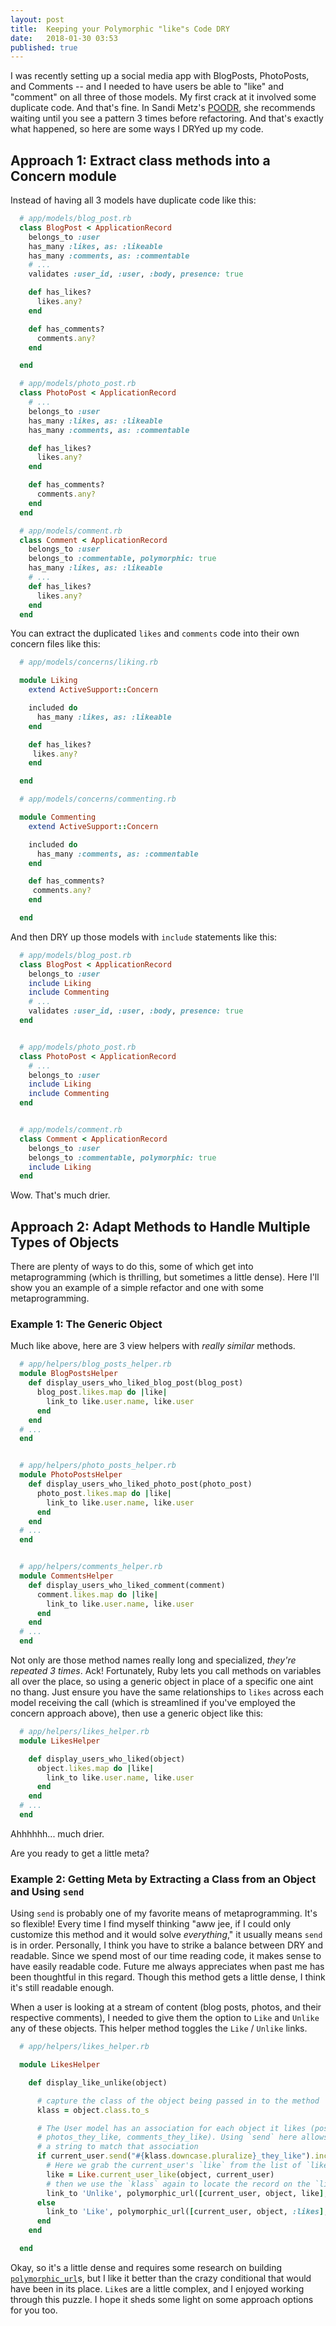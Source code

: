 ```yaml
---
layout: post
title:  Keeping your Polymorphic "like"s Code DRY
date:   2018-01-30 03:53
published: true
---
```


I was recently setting up a social media app with BlogPosts, PhotoPosts, and Comments -- and I needed to have users be able to "like" and "comment" on all three of those models. My first crack at it involved some duplicate code. And that's fine. In Sandi Metz's [POODR](http://www.poodr.com/), she recommends waiting until you see a pattern 3 times before refactoring. And that's exactly what happened, so here are some ways I DRYed up my code.

## Approach 1: Extract class methods into a Concern module

Instead of having all 3 models have duplicate code like this:

```ruby
  # app/models/blog_post.rb
  class BlogPost < ApplicationRecord
    belongs_to :user
    has_many :likes, as: :likeable
    has_many :comments, as: :commentable
    # ...
    validates :user_id, :user, :body, presence: true

    def has_likes?
      likes.any?
    end

    def has_comments?
      comments.any?
    end

  end

  # app/models/photo_post.rb
  class PhotoPost < ApplicationRecord
    # ...
    belongs_to :user
    has_many :likes, as: :likeable
    has_many :comments, as: :commentable

    def has_likes?
      likes.any?
    end

    def has_comments?
      comments.any?
    end
  end

  # app/models/comment.rb
  class Comment < ApplicationRecord
    belongs_to :user
    belongs_to :commentable, polymorphic: true
    has_many :likes, as: :likeable
    # ...
    def has_likes?
      likes.any?
    end
  end
```

You can extract the duplicated `likes` and `comments` code into their own concern files like this:

```ruby
  # app/models/concerns/liking.rb

  module Liking
    extend ActiveSupport::Concern

    included do
      has_many :likes, as: :likeable
    end

    def has_likes?
     likes.any?
    end

  end
```


```ruby
  # app/models/concerns/commenting.rb

  module Commenting
    extend ActiveSupport::Concern

    included do
      has_many :comments, as: :commentable
    end

    def has_comments?
     comments.any?
    end

  end
```

And then DRY up those models with `include` statements like this:

```ruby
  # app/models/blog_post.rb
  class BlogPost < ApplicationRecord
    belongs_to :user
    include Liking
    include Commenting
    # ...
    validates :user_id, :user, :body, presence: true
  end


  # app/models/photo_post.rb
  class PhotoPost < ApplicationRecord
    # ...
    belongs_to :user
    include Liking
    include Commenting
  end


  # app/models/comment.rb
  class Comment < ApplicationRecord
    belongs_to :user
    belongs_to :commentable, polymorphic: true
    include Liking
  end
```

Wow. That's much drier.

## Approach 2: Adapt Methods to Handle Multiple Types of Objects

There are plenty of ways to do this, some of which get into metaprogramming (which is thrilling, but sometimes a little dense). Here I'll show you an example of a simple refactor and one with some metaprogramming.

### Example 1: The Generic Object

Much like above, here are 3 view helpers with *really similar* methods.

```ruby
  # app/helpers/blog_posts_helper.rb
  module BlogPostsHelper
    def display_users_who_liked_blog_post(blog_post)
      blog_post.likes.map do |like|
        link_to like.user.name, like.user
      end
    end
  # ...
  end


  # app/helpers/photo_posts_helper.rb
  module PhotoPostsHelper
    def display_users_who_liked_photo_post(photo_post)
      photo_post.likes.map do |like|
        link_to like.user.name, like.user
      end
    end
  # ...
  end


  # app/helpers/comments_helper.rb
  module CommentsHelper
    def display_users_who_liked_comment(comment)
      comment.likes.map do |like|
        link_to like.user.name, like.user
      end
    end
  # ...
  end
```

Not only are those method names really long and specialized, *they're repeated 3 times*. Ack! Fortunately, Ruby lets you call methods on variables all over the place, so using a generic object in place of a specific one aint no thang. Just ensure you have the same relationships to `likes` across each model receiving the call (which is streamlined if you've employed the concern approach above), then use a generic object like this:

```ruby
  # app/helpers/likes_helper.rb
  module LikesHelper

    def display_users_who_liked(object)
      object.likes.map do |like|
        link_to like.user.name, like.user
      end
    end
  # ...
  end
```

Ahhhhhh... much drier.

Are you ready to get a little meta?

### Example 2: Getting Meta by Extracting a Class from an Object and Using `send`

Using `send` is probably one of my favorite means of metaprogramming. It's so flexible! Every time I find myself thinking "aww jee, if I could only customize this method and it would solve _everything_," it usually means `send` is in order. Personally, I think you have to strike a balance between DRY and readable. Since we spend most of our time reading code, it makes sense to have easily readable code. Future me always appreciates when past me has been thoughtful in this regard. Though this method gets a little dense, I think it's still readable enough.

When a user is looking at a stream of content (blog posts, photos, and their respective comments), I needed to give them the option to `Like` and `Unlike` any of these objects. This helper method toggles the `Like` / `Unlike` links.

```ruby
  # app/helpers/likes_helper.rb

  module LikesHelper

    def display_like_unlike(object)

      # capture the class of the object being passed in to the method
      klass = object.class.to_s

      # The User model has an association for each object it likes (posts_they_like,
      # photos_they_like, comments_they_like). Using `send` here allows us to build
      # a string to match that association
      if current_user.send("#{klass.downcase.pluralize}_they_like").include?(object)
        # Here we grab the current_user's `like` from the list of `like` for this object
        like = Like.current_user_like(object, current_user)
        # then we use the `klass` again to locate the record on the `likeable` table info
        link_to 'Unlike', polymorphic_url([current_user, object, like], likeable: klass), method: :delete
      else
        link_to 'Like', polymorphic_url([current_user, object, :likes], likeable: klass), method: :post
      end
    end

  end
```

Okay, so it's a little dense and requires some research on building [`polymorphic_url`](http://api.rubyonrails.org/classes/ActionDispatch/Routing/PolymorphicRoutes.html)s, but I like it better than the crazy conditional that would have been in its place. `Like`s are a little complex, and I enjoyed working through this puzzle. I hope it sheds some light on some approach options for you too.
